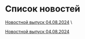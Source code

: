 # Список новостей

[Новостной выпуск 04.08.2024](./4thAugust24.md) \

[Новостной выпуск 04.08.2024](./4thAugust24.md)